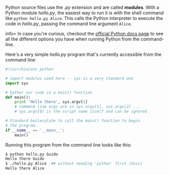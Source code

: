 Python source files use the _.py_ extension and are called **modules**. With a Python module *hello.py*, the easiest way to run it is with the shell command like `python hello.py Alice`. This calls the Python interpreter to execute the code in *hello.py*, passing the command line argument `Alice`. 

info> In case you're curious, checkout the [official Python docs page](http://docs.python.org/using/cmdline) to see all the different options you have when running Python from the command-line. 

Here's a very simple *hello.py* program that's currently accessible from the command line:
    
```python    
#!/usr/bin/env python

# import modules used here -- sys is a very standard one
import sys

# Gather our code in a main() function
def main():
    print 'Hello there', sys.argv[1]
    # Command line args are in sys.argv[1], sys.argv[2] ...
    # sys.argv[0] is the script name itself and can be ignored

# Standard boilerplate to call the main() function to begin
# the program.
if __name__ == '__main__':
    main()
```    

Running this program from the command line looks like this:
    
```bash    
$ python hello.py Guido
Hello there Guido
$ ./hello.py Alice  ## without needing 'python' first (Unix)
Hello there Alice
```    
